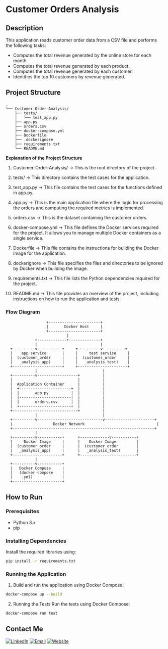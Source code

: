 # Customer Orders Analysis

## Description

This application reads customer order data from a CSV file and performs the following tasks:
- Computes the total revenue generated by the online store for each month.
- Computes the total revenue generated by each product.
- Computes the total revenue generated by each customer.
- Identifies the top 10 customers by revenue generated.

## Project Structure
```
.
└── Customer-Order-Analysis/
    ├── tests/
    │   └── test_app.py
    ├── app.py
    ├── orders.csv
    ├── docker-compose.yml
    ├── Dockerfile
    ├── .dockerignore
    ├── requirements.txt
    └── README.md
```
**Explanation of the Project Structure**

1. Customer-Order-Analysis/ ->
This is the root directory of the project.

2. tests/ ->
This directory contains the test cases for the application.

3. test_app.py -> This file contains the test cases for the functions defined in app.py.

4. app.py ->
This is the main application file where the logic for processing the orders and computing the required metrics is implemented.

5. orders.csv ->
This is the dataset containing the customer orders.

6. docker-compose.yml ->
This file defines the Docker services required for the project. It allows you to manage multiple Docker containers as a single service.

7. Dockerfile ->
This file contains the instructions for building the Docker image for the application.

8. dockerignore ->
This file specifies the files and directories to be ignored by Docker when building the image.

9. requirements.txt ->
This file lists the Python dependencies required for the project.

10. README.md ->
This file provides an overview of the project, including instructions on how to run the application and tests.

### Flow Diagram
```
                  +-----------------------+
                  |       Docker Host     |
                  +-----------------------+
                           |
             +-------------+--------------+
             |                            |
  +----------v-----------+     +----------v----------+
  |    app service       |     |     test service     |
  |  (customer_order     |     |  (customer_order     |
  |   _analysis_app)     |     |   _analysis_test)    |
  +----------------------+     +----------------------+
             |                             |
  +----------v------------------+          |
  |                             |          |
  |  Application Container      |          |
  |  +-----------------------+  |          |
  |  |       app.py          |  |          |
  |  |-----------------------|  |          |
  |  |       orders.csv      |  |          |
  |  +-----------------------+  |          |
  +-----------------------------+          |
             |                             |
  +----------v-----------------------------v----------------------+
  |                  Docker Network                                |
  +---------------------------------------------------------------+
             |
  +----------v-----------+      +-------------v-----------+
  |     Docker Image     |      |    Docker Image         |
  |  (customer_order     |      |  (customer_order        |
  |   _analysis_app)     |      |   _analysis_test)       |
  +----------------------+      +-------------------------+
             |
  +----------v-----------+
  |   Docker Compose     |
  |   (docker-compose    |
  |    .yml)             |
  +----------------------+
```
 
## How to Run

### Prerequisites

- Python 3.x
- pip

### Installing Dependencies

Install the required libraries using:

```sh
pip install -r requirements.txt
```

### Running the Application

1. Build and run the application using Docker Compose:

```sh
docker-compose up --build
```

2. Running the Tests
Run the tests using Docker Compose:

```sh
docker-compose run test
```

## Contact Me

[![LinkedIn](https://img.shields.io/badge/LinkedIn-0e76a8?style=for-the-badge&logo=linkedin&logoColor=white)](https://www.linkedin.com/in/shreyash-hatkar-9510bb225/)
[![Email](https://img.shields.io/badge/Email-D14836?style=for-the-badge&logo=gmail&logoColor=white)](mailto:shreyash071003@gmail.com)
[![Website](https://img.shields.io/badge/Website-4285F4?style=for-the-badge&logo=google-chrome&logoColor=white)](https://shreyashhatkar.tech/)
